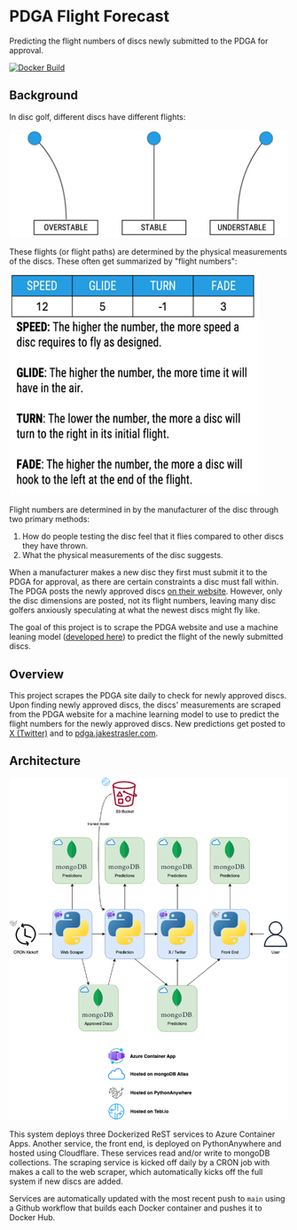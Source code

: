 # PDGA Flight Forecast

Predicting the flight numbers of discs newly submitted to the PDGA for approval.

[![Docker Build](https://github.com/straslerj/pdga-flight-forecast/actions/workflows/build-docker-containers.yml/badge.svg)](https://github.com/straslerj/pdga-flight-forecast/actions/workflows/build-docker-containers.yml)

## Background

In disc golf, different discs have different flights:

![stability-diagram](assets/stability.png)

These flights (or flight paths) are determined by the physical measurements of the discs. These often get summarized by "flight numbers":

<img src="assets/flight-numbers.png" alt="flight-number-diagram" width="450" height="400">



Flight numbers are determined in by the manufacturer of the disc through two primary methods: 

1. How do people testing the disc feel that it flies compared to other discs they have thrown.
2. What the physical measurements of the disc suggests.

When a manufacturer makes a new disc they first must submit it to the PDGA for approval, as there are certain constraints a disc must fall within. The PDGA posts the newly approved discs [on their website](https://www.pdga.com/technical-standards/equipment-certification/discs). However, only the disc dimensions are posted, not its flight numbers, leaving many disc golfers anxiously speculating at what the newest discs might fly like.

The goal of this project is to scrape the PDGA website and use a machine leaning model ([developed here](https://github.com/straslerj/disc-golf-flight-numbers)) to predict the flight of the newly submitted discs.

## Overview

This project scrapes the PDGA site daily to check for newly approved discs. Upon finding newly approved discs, the discs' measurements are scraped from the PDGA website for a machine learning model to use to predict the flight numbers for the newly approved discs. New predictions get posted to [X (Twitter)](https://twitter.com/flight_forecast) and to [pdga.jakestrasler.com](https://pdga.jakestrasler.com).

## Architecture

![architecture-diagram](assets/architecture.png)

This system deploys three Dockerized ReST services to Azure Container Apps. Another service, the front end, is deployed on PythonAnywhere and hosted using Cloudflare. These services read and/or write to mongoDB collections. The scraping service is kicked off daily by a CRON job with makes a call to the web scraper, which automatically kicks off the full system if new discs are added.

Services are automatically updated with the most recent push to `main` using a Github workflow that builds each Docker container and pushes it to Docker Hub.
